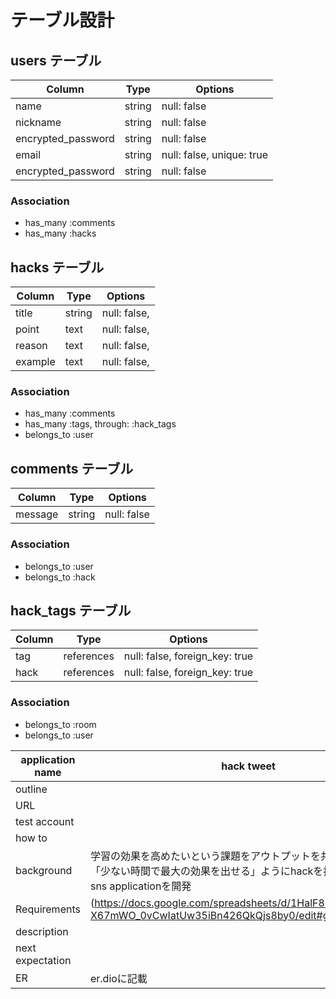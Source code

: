 # テーブル設計

## users テーブル

| Column             | Type   | Options                   |
| ------------------ | ------ | -----------               |
| name               | string | null: false               |
| nickname           | string | null: false               |
| encrypted_password | string | null: false               |
| email              | string | null: false, unique: true |
| encrypted_password | string | null: false               |

### Association

- has_many :comments
- has_many :hacks

## hacks テーブル

| Column  | Type       | Options                       |
| ------- | ---------- | ------------------------------|
| title   | string     | null: false,                  |
| point   | text       | null: false,                  |
| reason  | text       | null: false,                  |
| example | text       | null: false,                  |

### Association

- has_many :comments
- has_many :tags, through: :hack_tags
- belongs_to :user

## comments テーブル

| Column  | Type   | Options     |
| ------- | ------ | ----------- |
| message | string | null: false |

### Association

- belongs_to :user
- belongs_to :hack


## hack_tags テーブル

| Column | Type       | Options                        |
| ------ | ---------- | ------------------------------ |
| tag    | references | null: false, foreign_key: true |
| hack   | references | null: false, foreign_key: true |

### Association

- belongs_to :room
- belongs_to :user


| application name       | hack tweet                                                                                                                     |
| ---------------------- | ------------------------------------------------------------------------------------------------------------------------------ |
| outline                |                                                                                                                                |
| URL                    |                                                                                                                                |
| test account           |                                                                                                                                |
| how to                 |                                                                                                                                |
| background             | 学習の効果を高めたいという課題をアウトプットを共有という形で「少ない時間で最大の効果を出せる」ようにhackを投稿し共有できるsns applicationを開発     |
| Requirements           | (https://docs.google.com/spreadsheets/d/1HalF8KqCY-X67mWO_0vCwIatUw35iBn426QkQjs8by0/edit#gid=982722306)                       |
| description            |                                                                                                                                |
| next expectation       |                                                                                                                                |
| ER                     | er.dioに記載                                                                                                                    |


